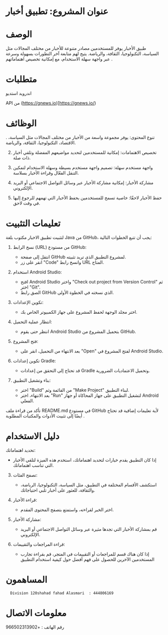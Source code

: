 # عنوان المشروع: تطبيق أخبار


# الوصف



طبيق الأخبار يوفر للمستخدمين مصادر متنوعة للأخبار من مختلف المجالات مثل السياسة، التكنولوجيا، الثقافة، والرياضة. يتيح لهم متابعة آخر التطورات بسهولة وسرعة عبر واجهة سهلة الاستخدام، مع إمكانية تخصيص اهتماماتهم .



# متطلبات

اندرويد استديو

API من (https://gnews.io)[https://gnews.io/)



# الوظائف


. تنوع المحتوى: يوفر مجموعة واسعة من الأخبار من مختلف المجالات مثل السياسة، الاقتصاد، التكنولوجيا، الثقافة، والرياضة.

2. تخصيص الاهتمامات: إمكانية للمستخدمين لتحديد مواضيعهم المفضلة وتلقي أخبار ذات صلة.

3. واجهة مستخدم سهلة: تصميم واجهة مستخدم بسيطة وسهلة الاستخدام لتمكين التنقل الفعّال وقراءة الأخبار بسلاسة.

4. مشاركة الأخبار: إمكانية مشاركة الأخبار عبر وسائل التواصل الاجتماعي أو البريد الإلكتروني.

5. حفظ الأخبار لاحقًا: خاصية تسمح للمستخدمين بحفظ الأخبار التي تهمهم للرجوع إليها في وقت لاحق.



# تعليمات التثبيت

لتثبيت تطبيق الاخبار مكتوب بلغة Java من GitHub، يجب أن تتبع الخطوات التالية:

1. نسخ الرابط (URL) من مستودع GitHub:
   - انتقل إلى صفحة GitHub لمشروع التطبيق الذي تريد تثبيته.
   - انقر على زر "Code" وانسخ رابط URL المتاح.

2. استخدام Android Studio:
   - افتح Android Studio واختر "Check out project from Version Control" ثم اختر "Git".
   - الصق رابط GitHub الذي نسخته في الخطوة الأولى.

3. تكوين الإعدادات:
   - اختر مجلد الوجهة لحفظ المشروع على جهاز الكمبيوتر الخاص بك.

4. انتظار عملية التحميل:
   - انتظر حتى يقوم Android Studio بتحميل المشروع من GitHub.

5. فتح المشروع:
   - بعد الانتهاء من التحميل، انقر على "Open" لفتح المشروع في Android Studio.

6. تكوين إعدادات Gradle:
   - قد تحتاج إلى التحقق من إعدادات Gradle وتحميل الاعتماديات الضرورية.

7. بناء وتشغيل التطبيق:
   - اختر "Build" من القائمة وثم "Make Project" لبناء التطبيق.
   - بعد الانتهاء، اختر "Run" لتشغيل التطبيق على جهاز المحاكاة أو جهاز Android الفعلي.

تأكد من قراءة ملف README.md في مستودع GitHub لأية تعليمات إضافية  قد تحتاج أيضًا إلى تثبيت الأدوات والمكتبات المطلوبة .

# دليل الاستخدام

 تحديد اهتماماتك:
   - إذا كان التطبيق يقدم خيارات لتحديد اهتماماتك، استخدم هذه الميزة لتلقي الأخبار التي تناسب اهتماماتك.

3. تصفح الفئات:
   - استكشف الأقسام المختلفة في التطبيق، مثل السياسة، التكنولوجيا، الرياضة، والثقافة، للعثور على أخبار تلبي احتياجاتك.

4. قراءة الأخبار:
   - اختر الخبر لقراءته، واستمتع بتصفح المحتوى المقدم.

5. مشاركة الأخبار:
   - قم بمشاركة الأخبار التي تجدها مثيرة عبر وسائل التواصل الاجتماعي أو البريد الإلكتروني.

6. قراءة المراجعات والتقييمات:
   - إذا كان هناك قسم للمراجعات أو التقييمات في المتجر، قم بقراءة تجارب المستخدمين الآخرين للحصول على فهم أفضل حول كيفية استخدام التطبيق


# المساهمون

      
      Division 120shahad fahad Alasmari  : 444806169
    
# معلومات الاتصال

رقم الهاتف : +966502313902
